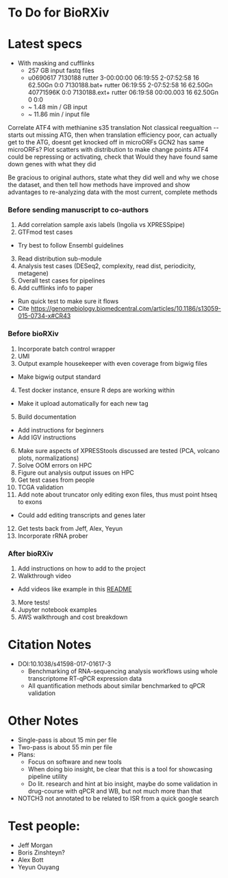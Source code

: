 # To Do for BioRXiv
<!--- Finished
Bio insight section
Export single summary images
  - Fix so it doesn't keep subplots as it goes
-->

# Latest specs
- With masking and cufflinks
  - 257 GB input fastq files
  -  u0690617 7130188          rutter 3-00:00:00   06:19:55 2-07:52:58         16    62.50Gn                 0:0
              7130188.bat+     rutter              06:19:55 2-07:52:58         16    62.50Gn  40771596K      0:0
              7130188.ext+     rutter              06:19:58  00:00.003         16    62.50Gn          0      0:0
  - ~ 1.48 min / GB input
  - ~ 11.86 min / input file 

Correlate ATF4 with methianine s35 translation
Not classical reegualtion -- starts out missing ATG, then when translation efficiency poor, can actually get to the ATG, doesnt get knocked off in microORFs
GCN2 has same microORFs?
Plot scatters with distribution to make change points
ATF4 could be repressing or activating, check that
Would they have found same down genes with what they did

Be gracious to original authors, state what they did well and why we chose the dataset, and then tell how methods have improved and show advantages to re-analyzing data with the most current, complete methods

### Before sending manuscript to co-authors
1. Add correlation sample axis labels (Ingolia vs XPRESSpipe)
2. GTFmod test cases
  - Try best to follow Ensembl guidelines
3. Read distribution sub-module
4. Analysis test cases (DESeq2, complexity, read dist, periodicity, metagene)
5. Overall test cases for pipelines
6. Add cufflinks info to paper
  - Run quick test to make sure it flows
  - Cite https://genomebiology.biomedcentral.com/articles/10.1186/s13059-015-0734-x#CR43

### Before bioRXiv
1. Incorporate batch control wrapper
2. UMI
3. Output example housekeeper with even coverage from bigwig files
  - Make bigwig output standard
4. Test docker instance, ensure R deps are working within
  - Make it upload automatically for each new tag
5. Build documentation
  - Add instructions for beginners
  - Add IGV instructions
6. Make sure aspects of XPRESStools discussed are tested (PCA, volcano plots, normalizations)
7. Solve OOM errors on HPC
8. Figure out analysis output issues on HPC
9. Get test cases from people
10. TCGA validation
11. Add note about truncator only editing exon files, thus must point htseq to exons
  - Could add editing transcripts and genes later
12. Get tests back from Jeff, Alex, Yeyun
13. Incorporate rRNA prober

### After bioRXiv
1. Add instructions on how to add to the project
2. Walkthrough video
  - Add videos like example in this [README](https://github.com/manubot/manubot)
3. More tests!
4. Jupyter notebook examples
5. AWS walkthrough and cost breakdown


# Citation Notes
- DOI:10.1038/s41598-017-01617-3
  - Benchmarking of RNA-sequencing analysis workflows using whole transcriptome RT-qPCR expression data
  - All quantification methods about similar benchmarked to qPCR validation

# Other Notes
- Single-pass is about 15 min per file
- Two-pass is about 55 min per file
- Plans:
  - Focus on software and new tools
  - When doing bio insight, be clear that this is a tool for showcasing pipeline utility
  - Do lit. research and hint at bio insight, maybe do some validation in drug-course with qPCR and WB, but not much more than that
- NOTCH3 not annotated to be related to ISR from a quick google search


# Test people:
- Jeff Morgan
- Boris Zinshteyn?
- Alex Bott
- Yeyun Ouyang

